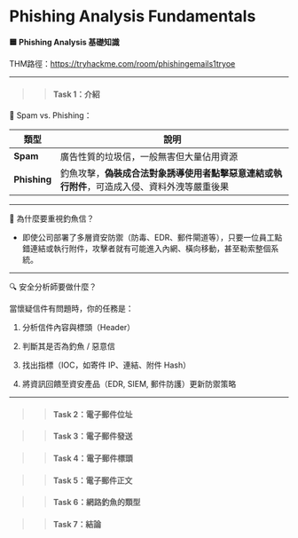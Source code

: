 # Phishing Analysis Fundamentals

**🟦 Phishing Analysis 基礎知識**

THM路徑：https://tryhackme.com/room/phishingemails1tryoe

---

>> #### Task 1：介紹
> 
📧 Spam vs. Phishing：

| 類型           | 說明                                               |
| ------------ | ------------------------------------------------ |
| **Spam**     | 廣告性質的垃圾信，一般無害但大量佔用資源                             |
| **Phishing** | 釣魚攻擊，**偽裝成合法對象誘導使用者點擊惡意連結或執行附件**，可造成入侵、資料外洩等嚴重後果 |

---

🧠 為什麼要重視釣魚信？

- 即使公司部署了多層資安防禦（防毒、EDR、郵件閘道等），只要一位員工點錯連結或執行附件，攻擊者就有可能進入內網、橫向移動，甚至勒索整個系統。

---

🔍 安全分析師要做什麼？

當懷疑信件有問題時，你的任務是：

1. 分析信件內容與標頭（Header）


2. 判斷其是否為釣魚 / 惡意信


3. 找出指標（IOC，如寄件 IP、連結、附件 Hash）


4. 將資訊回饋至資安產品（EDR, SIEM, 郵件防護）更新防禦策略

---



>> #### Task 2：電子郵件位址

>> #### Task 3：電子郵件發送

>> #### Task 4：電子郵件標頭

>> #### Task 5：電子郵件正文

>> #### Task 6：網路釣魚的類型

>> #### Task 7：結論